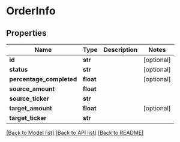 # OrderInfo

## Properties
Name | Type | Description | Notes
------------ | ------------- | ------------- | -------------
**id** | **str** |  | [optional] 
**status** | **str** |  | [optional] 
**percentage_completed** | **float** |  | [optional] 
**source_amount** | **float** |  | 
**source_ticker** | **str** |  | 
**target_amount** | **float** |  | [optional] 
**target_ticker** | **str** |  | 

[[Back to Model list]](../README.md#documentation-for-models) [[Back to API list]](../README.md#documentation-for-api-endpoints) [[Back to README]](../README.md)

